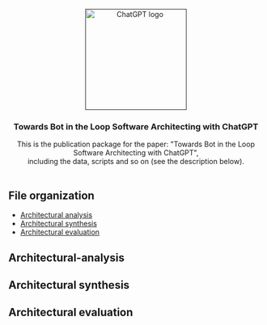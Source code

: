 <p align="center">
  <a href=" ">
    <img src="https://seeklogo.com/images/C/chatgpt-logo-02AFA704B5-seeklogo.com.png" alt="ChatGPT logo" width="200" height="200">
  </a>
</p>

<h3 align="center">Towards Bot in the Loop Software Architecting with ChatGPT</h3>

<p align="center">
  This is the publication package for the paper: "Towards Bot in the Loop Software Architecting with ChatGPT",
  <br>including the data, scripts and so on (see the description below).
  <br>
  <br>



## File organization

- [Architectural analysis](#architectural-analysis)
- [Architectural synthesis](#architectural-synthesis)
- [Architectural evaluation](#architectural-evaluation)



## Architectural-analysis


  
## Architectural synthesis



## Architectural evaluation



